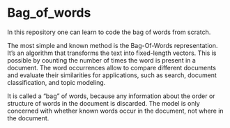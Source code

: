 # Bag_of_words
In this repository one can learn to code the bag of words from scratch.

The most simple and known method is the Bag-Of-Words representation. It’s an algorithm that transforms the text into fixed-length vectors. This is possible by counting the number of times the word is present in a document. The word occurrences allow to compare different documents and evaluate their similarities for applications, such as search, document classification, and topic modeling.

It is called a “bag” of words, because any information about the order or structure of words in the document is discarded. The model is only concerned with whether known words occur in the document, not where in the document.

